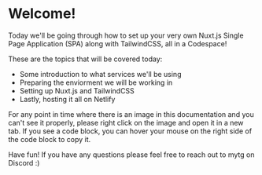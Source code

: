 # Welcome!
Today we'll be going through how to set up your very own Nuxt.js Single Page Application (SPA) along with TailwindCSS, all in a Codespace!

These are the topics that will be covered today:
* Some introduction to what services we'll be using
* Preparing the enviorment we will be working in
* Setting up Nuxt.js and TailwindCSS
* Lastly, hosting it all on Netlify

For any point in time where there is an image in this documentation and you can't see it properly, please right click on the image and open it in a new tab. If you see a code block, you can hover your mouse on the right side of the code block to copy it.

Have fun! If you have any questions please feel free to reach out to mytg on Discord :)